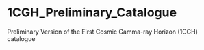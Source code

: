 # 1CGH_Preliminary_Catalogue
Preliminary Version of the First Cosmic Gamma-ray Horizon (1CGH) catalogue
